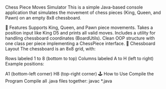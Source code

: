 Chess Piece Moves Simulator
This is a simple Java-based console application that simulates the movement of chess pieces (King, Queen, and Pawn) on an empty 8x8 chessboard.

📌 Features
Supports King, Queen, and Pawn piece movements.
Takes a position input like King D5 and prints all valid moves.
Includes a utility for handling chessboard coordinates (BoardUtils).
Clean OOP structure with one class per piece implementing a ChessPiece interface.
🧱 Chessboard Layout
The chessboard is an 8x8 grid, with:

Rows labeled 1 to 8 (bottom to top)
Columns labeled A to H (left to right)
Example positions:

A1 (bottom-left corner)
H8 (top-right corner)
🕹️ How to Use
Compile the Program
Compile all .java files together:
javac *.java
